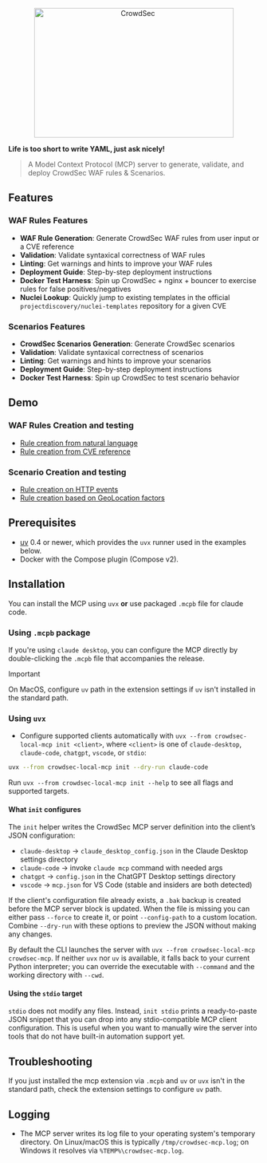 <p align="center">
<img src="https://github.com/crowdsecurity/crowdsec-docs/blob/main/crowdsec-docs/static/img/crowdsec_logo.png" alt="CrowdSec" title="CrowdSec" width="400" height="260"/>
</p>


**Life is too short to write YAML, just ask nicely!**

> A Model Context Protocol (MCP) server to generate, validate, and deploy CrowdSec WAF rules & Scenarios.


## Features

### WAF Rules Features

- **WAF Rule Generation**: Generate CrowdSec WAF rules from user input or a CVE reference
- **Validation**: Validate syntaxical correctness of WAF rules
- **Linting**: Get warnings and hints to improve your WAF rules
- **Deployment Guide**: Step-by-step deployment instructions
- **Docker Test Harness**: Spin up CrowdSec + nginx + bouncer to exercise rules for false positives/negatives
- **Nuclei Lookup**: Quickly jump to existing templates in the official `projectdiscovery/nuclei-templates` repository for a given CVE

### Scenarios Features

- **CrowdSec Scenarios Generation**: Generate CrowdSec scenarios
- **Validation**: Validate syntaxical correctness of scenarios
- **Linting**: Get warnings and hints to improve your scenarios
- **Deployment Guide**: Step-by-step deployment instructions
- **Docker Test Harness**: Spin up CrowdSec to test scenario behavior

## Demo

### WAF Rules Creation and testing

 - [Rule creation from natural language](https://claude.ai/share/f0f246b2-6b20-4d70-a16c-c6b627ab2d80)
 - [Rule creation from CVE reference](https://claude.ai/share/b6599407-82dd-443c-a12d-9a9825ed99df)

### Scenario Creation and testing

 - [Rule creation on HTTP events](https://claude.ai/share/3658165a-5636-4a7e-8043-01e7a7517200)
 - [Rule creation based on GeoLocation factors](https://claude.ai/share/ff154e66-3c1a-44e6-a464-b694f65bd67e)

## Prerequisites

- [uv](https://docs.astral.sh/uv/) 0.4 or newer, which provides the `uvx` runner used in the examples below.
- Docker with the Compose plugin (Compose v2).

## Installation

You can install the MCP using `uvx` **or** use packaged `.mcpb` file for claude code.

### Using `.mcpb` package

If you're using `claude desktop`, you can configure the MCP directly by double-clicking the `.mcpb` file that accompanies the release.

> [!IMPORTANT]
> On MacOS, configure `uv` path in the extension settings if `uv` isn't installed in the standard path. 

### Using `uvx`

- Configure supported clients automatically with `uvx --from crowdsec-local-mcp init <client>`, where `<client>` is one of `claude-desktop`, `claude-code`, `chatgpt`, `vscode`, or `stdio`:

```bash
uvx --from crowdsec-local-mcp init --dry-run claude-code
```

Run `uvx --from crowdsec-local-mcp init --help` to see all flags and supported targets.

#### What `init` configures

The `init` helper writes the CrowdSec MCP server definition into the client’s JSON configuration:

- `claude-desktop` → `claude_desktop_config.json` in the Claude Desktop settings directory
- `claude-code` → invoke `claude mcp` command with needed args
- `chatgpt` → `config.json` in the ChatGPT Desktop settings directory
- `vscode` → `mcp.json` for VS Code (stable and insiders are both detected)

If the client's configuration file already exists, a `.bak` backup is created before the MCP server block is updated. When the file is missing you can either pass `--force` to create it, or point `--config-path` to a custom location. Combine `--dry-run` with these options to preview the JSON without making any changes.

By default the CLI launches the server with `uvx --from crowdsec-local-mcp crowdsec-mcp`. If neither `uvx` nor `uv` is available, it falls back to your current Python interpreter; you can override the executable with `--command` and the working directory with `--cwd`.

#### Using the `stdio` target

`stdio` does not modify any files. Instead, `init stdio` prints a ready-to-paste JSON snippet that you can drop into any stdio-compatible MCP client configuration. This is useful when you want to manually wire the server into tools that do not have built-in automation support yet.

## Troubleshooting

If you just installed the mcp extension via `.mcpb` and `uv` or `uvx` isn't in the standard path, check the extension settings to configure `uv` path.

## Logging

- The MCP server writes its log file to your operating system's temporary directory. On Linux/macOS this is typically `/tmp/crowdsec-mcp.log`; on Windows it resolves via `%TEMP%\crowdsec-mcp.log`.
